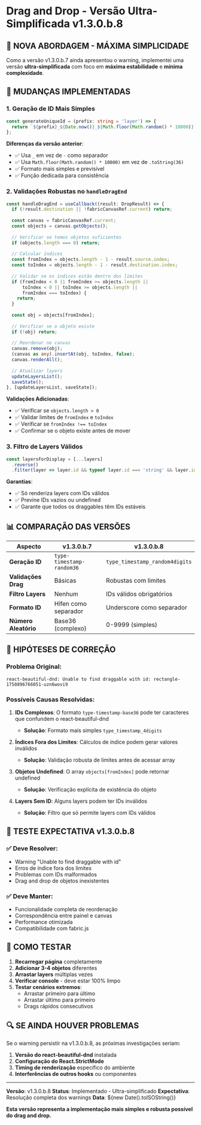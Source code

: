 # Drag and Drop - Versão Ultra-Simplificada v1.3.0.b.8

## 🎯 **NOVA ABORDAGEM - MÁXIMA SIMPLICIDADE**

Como a versão v1.3.0.b.7 ainda apresentou o warning, implementei uma versão **ultra-simplificada** com foco em **máxima estabilidade** e **mínima complexidade**.

## 🔧 **MUDANÇAS IMPLEMENTADAS**

### **1. Geração de ID Mais Simples**
```typescript
const generateUniqueId = (prefix: string = 'layer') => {
  return `${prefix}_${Date.now()}_${Math.floor(Math.random() * 10000)}`;
};
```

**Diferenças da versão anterior**:
- ✅ Usa `_` em vez de `-` como separador
- ✅ Usa `Math.floor(Math.random() * 10000)` em vez de `.toString(36)`
- ✅ Formato mais simples e previsível
- ✅ Função dedicada para consistência

### **2. Validações Robustas no `handleDragEnd`**
```typescript
const handleDragEnd = useCallback((result: DropResult) => {
  if (!result.destination || !fabricCanvasRef.current) return;
  
  const canvas = fabricCanvasRef.current;
  const objects = canvas.getObjects();
  
  // Verificar se temos objetos suficientes
  if (objects.length === 0) return;
  
  // Calcular índices
  const fromIndex = objects.length - 1 - result.source.index;
  const toIndex = objects.length - 1 - result.destination.index;
  
  // Validar se os índices estão dentro dos limites
  if (fromIndex < 0 || fromIndex >= objects.length || 
      toIndex < 0 || toIndex >= objects.length || 
      fromIndex === toIndex) {
    return;
  }
  
  const obj = objects[fromIndex];
  
  // Verificar se o objeto existe
  if (!obj) return;
  
  // Reordenar no canvas
  canvas.remove(obj);
  (canvas as any).insertAt(obj, toIndex, false);
  canvas.renderAll();
  
  // Atualizar layers
  updateLayersList();
  saveState();
}, [updateLayersList, saveState]);
```

**Validações Adicionadas**:
- ✅ Verificar se `objects.length > 0`
- ✅ Validar limites de `fromIndex` e `toIndex`
- ✅ Verificar se `fromIndex !== toIndex`
- ✅ Confirmar se o objeto existe antes de mover

### **3. Filtro de Layers Válidos**
```typescript
const layersForDisplay = [...layers]
  .reverse()
  .filter(layer => layer.id && typeof layer.id === 'string' && layer.id.length > 0);
```

**Garantias**:
- ✅ Só renderiza layers com IDs válidos
- ✅ Previne IDs vazios ou undefined
- ✅ Garante que todos os draggables têm IDs estáveis

## 📊 **COMPARAÇÃO DAS VERSÕES**

| **Aspecto** | **v1.3.0.b.7** | **v1.3.0.b.8** |
|-------------|----------------|----------------|
| **Geração ID** | `type-timestamp-random36` | `type_timestamp_random4digits` |
| **Validações Drag** | Básicas | Robustas com limites |
| **Filtro Layers** | Nenhum | IDs válidos obrigatórios |
| **Formato ID** | Hífen como separador | Underscore como separador |
| **Número Aleatório** | Base36 (complexo) | 0-9999 (simples) |

## 🎯 **HIPÓTESES DE CORREÇÃO**

### **Problema Original**:
```
react-beautiful-dnd: Unable to find draggable with id: rectangle-1750896766051-uzn6wovi9
```

### **Possíveis Causas Resolvidas**:

1. **IDs Complexos**: O formato `type-timestamp-base36` pode ter caracteres que confundem o react-beautiful-dnd
   - **Solução**: Formato mais simples `type_timestamp_4digits`

2. **Índices Fora dos Limites**: Cálculos de índice podem gerar valores inválidos
   - **Solução**: Validação robusta de limites antes de acessar array

3. **Objetos Undefined**: O array `objects[fromIndex]` pode retornar undefined
   - **Solução**: Verificação explícita de existência do objeto

4. **Layers Sem ID**: Alguns layers podem ter IDs inválidos
   - **Solução**: Filtro que só permite layers com IDs válidos

## 🧪 **TESTE EXPECTATIVA v1.3.0.b.8**

### **✅ Deve Resolver**:
- Warning "Unable to find draggable with id"
- Erros de índice fora dos limites
- Problemas com IDs malformados
- Drag and drop de objetos inexistentes

### **✅ Deve Manter**:
- Funcionalidade completa de reordenação
- Correspondência entre painel e canvas
- Performance otimizada
- Compatibilidade com fabric.js

## 🚀 **COMO TESTAR**

1. **Recarregar página** completamente
2. **Adicionar 3-4 objetos** diferentes
3. **Arrastar layers** múltiplas vezes
4. **Verificar console** - deve estar 100% limpo
5. **Testar cenários extremos**:
   - Arrastar primeiro para último
   - Arrastar último para primeiro
   - Drags rápidos consecutivos

## 🔍 **SE AINDA HOUVER PROBLEMAS**

Se o warning persistir na v1.3.0.b.8, as próximas investigações seriam:
1. **Versão do react-beautiful-dnd** instalada
2. **Configuração do React.StrictMode**
3. **Timing de renderização** específico do ambiente
4. **Interferências de outros hooks** ou componentes

---

**Versão**: v1.3.0.b.8
**Status**: Implementado - Ultra-simplificado
**Expectativa**: Resolução completa dos warnings
**Data**: ${new Date().toISOString()}

**Esta versão representa a implementação mais simples e robusta possível do drag and drop.**

